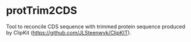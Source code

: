 # protTrim2CDS
Tool to reconcile CDS sequence with trimmed protein sequence produced by ClipKit (https://github.com/JLSteenwyk/ClipKIT).
